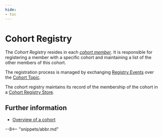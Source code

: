 ```yaml
---
hide:
- toc
---
```


<!-- SPDX-License-Identifier: CC-BY-4.0 -->
<!-- Copyright Contributors to the ODPi Egeria project. -->

# Cohort Registry

The *Cohort Registry* resides in each *[cohort member](./concepts/cohort-member)*.   It is responsible for registering a member with a specific cohort and maintaining a list of the other members of this cohort.

The registration process is managed by exchanging [Registry Events](./concepts/cohort-events#registry-events) over the [Cohort Topic](./concepts/cohort-events#cohort-topics).

The cohort registry maintains its record of the membership of the cohort in a [Cohort Registry Store](./concepts/cohort-registry-store-connector).

## Further information

* [Overview of a cohort](./features/cohort-operation/overview)


--8<-- "snippets/abbr.md"
